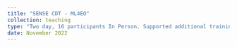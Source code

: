 ```yaml
---
title: "SENSE CDT - ML4EO"
collection: teaching
type: "Two day, 16 participants In Person. Supported additional training on atmospheric correction and EO"
date: November 2022
---
```

